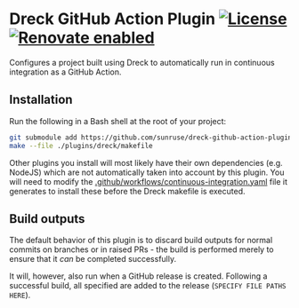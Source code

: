# Dreck GitHub Action Plugin [![License](https://img.shields.io/github/license/sunruse/dreck-github-action-plugin.svg)](https://github.com/sunruse/dreck-github-action-plugin/blob/master/license) [![Renovate enabled](https://img.shields.io/badge/renovate-enabled-brightgreen.svg)](https://renovatebot.com/)

Configures a project built using Dreck to automatically run in continuous integration as a GitHub Action.

## Installation

Run the following in a Bash shell at the root of your project:

```bash
git submodule add https://github.com/sunruse/dreck-github-action-plugin plugins/github-action
make --file ./plugins/dreck/makefile
```

Other plugins you install will most likely have their own dependencies (e.g. NodeJS) which are not automatically taken into account by this plugin.  You will need to modify the [.github/workflows/continuous-integration.yaml](./bundled/.github/workflows/continuous-integration.yaml) file it generates to install these before the Dreck makefile is executed.

## Build outputs

The default behavior of this plugin is to discard build outputs for normal commits on branches or in raised PRs - the build is performed merely to ensure that it _can_ be completed successfully.

It will, however, also run when a GitHub release is created.  Following a successful build, all specified are added to the release (`SPECIFY FILE PATHS HERE`).
